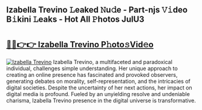 ## Izabella Trevino 𝙻eaked 𝙽u𝚍e - Part-njs 𝚅𝚒deo B𝚒kini 𝙻eaks - Hot All 𝙿hotos JulU3

# <h2><a href="http://ld1f48.urlbe.top/?page=Izabella+Trevino">🔗🔗👉👉 Izabella Trevino P𝚑oto𝚜Vid𝚎o</a></h2>

[![Izabella Trevino](https://i.imgur.com/eBuTRDB.gif)](http://ld1f48.urlbe.top/?page=Izabella+Trevino)
Izabella Trevino, a multifaceted and paradoxical individual, challenges simple understanding. Her unique approach to creating an online presence has fascinated and provoked observers, generating debates on morality, self-representation, and the intricacies of digital societies. Despite the uncertainty of her next actions, her impact on digital media is profound. Fueled by an unyielding resolve and undeniable charisma, Izabella Trevino presence in the digital universe is transformative.
